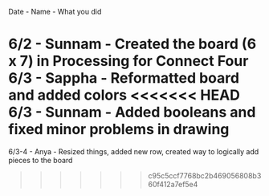 Date - Name - What you did

6/2 - Sunnam - Created the board (6 x 7) in Processing for Connect Four
6/3 - Sappha - Reformatted board and added colors
<<<<<<< HEAD
6/3 - Sunnam - Added booleans and fixed minor problems in drawing
=======
6/3-4 - Anya - Resized things, added new row, created way to logically add pieces to the board
>>>>>>> c95c5ccf7768bc2b469056808b360f412a7ef5e4
